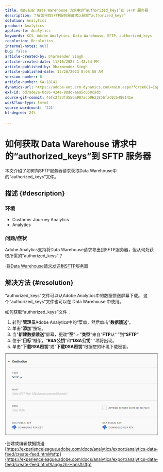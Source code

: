 ```yaml
---
title: 如何获取 Data Warehouse 请求中的“authorized_keys”到 SFTP 服务器
description: 了解如何向SFTP服务器请求以获取“authorized_keys”
solution: Analytics
product: Analytics
applies-to: Analytics
keywords: KCS、Adobe Analytics、Data Warehouse、SFTP、authorized_keys
resolution: Resolution
internal-notes: null
bug: false
article-created-by: Dharmender Singh
article-created-date: 11/16/2023 1:42:54 PM
article-published-by: Dharmender Singh
article-published-date: 12/20/2023 8:08:58 AM
version-number: 8
article-number: KA-18141
dynamics-url: https://adobe-ent.crm.dynamics.com/main.aspx?forceUCI=1&pagetype=entityrecord&etn=knowledgearticle&id=7fa03007-8684-ee11-8179-6045bd0063aa
exl-id: bd7ade2e-0c86-424e-98dc-a6a5c850cadb
source-git-commit: 46fc2f23fd556a987acb96338b6fad03b489141e
workflow-type: tm+mt
source-wordcount: '221'
ht-degree: 24%

---
```


# 如何获取 Data Warehouse 请求中的“authorized_keys”到 SFTP 服务器


本文介绍了如何向SFTP服务器请求获取Data Warehouse中的“authorized_keys”文件。

## 描述 {#description}


### 环境

- Customer Journey Analytics
- Analytics


### <b>问题/症状</b>

Adobe Analytics支持将Data Warehouse请求导出到SFTP服务器，但从何处获取所需的“authorized_keys”？

·[将Data Warehouse请求发送到SFTP服务器](https://experienceleague.adobe.com/docs/analytics/export/ftp-and-sftp/secure-file-transfer-protocol/ftp-sftp-dw.html?lang=zh-Hans)


## 解决方法 {#resolution}


“authorized_keys”文件可以从Adobe Analytics中的数据馈送屏幕下载。 这个“authorized_keys”文件也可以在 Data Warehouse 中使用。

如何获取“authorized_keys”文件：

1. 转到&quot;<b>管理员</b>Adobe Analytics中的“菜单，然后单击”<b>数据馈送</b>“。
2. 单击“<b>添加</b>”按钮。
3. 当&quot;<b>新建数据馈送</b>”屏幕，更改“<b>至</b>&quot; `>`  &quot;<b>类型</b>”来自“<b>FTP</b>从“ ”到“<b>SFTP</b>“
4. 位于&quot;<b>目标</b>”框架，“<b>RSA公钥</b>”和“<b>DSA公钥</b>“ ”项将出现。
5. 单击“<b>下载RSA密钥</b>”或“<b>下载DSA密钥</b>”根据您的环境下载密钥。


![](assets/50e37472-899b-ec11-b400-00224805a4ef.png)

·创建或编辑数据馈送
[https://experienceleague.adobe.com/docs/analytics/export/analytics-data-feed/create-feed.html#sftp](https://experienceleague.adobe.com/docs/analytics/export/analytics-data-feed/create-feed.html?lang=zh-Hans#sftp)
